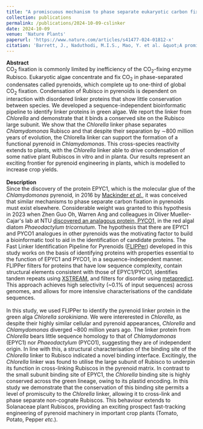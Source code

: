 ```yaml
---
title: "A promiscuous mechanism to phase separate eukaryotic carbon fixation in the green lineage"
collection: publications
permalink: /publications/2024-10-09-cslinker
date: 2024-10-09
venue: 'Nature Plants'
paperurl: 'https://www.nature.com/articles/s41477-024-01812-x'
citation: 'Barrett, J., Naduthodi, M.I.S., Mao, Y. et al. &quot;A promiscuous mechanism to phase separate eukaryotic carbon fixation in the green lineage.&quot; <i>Nat. Plants.</i> (2024).'
---
```



**Abstract**<br>
CO<sub>2</sub> fixation is commonly limited by inefficiency of the CO<sub>2</sub>-fixing enzyme Rubisco. Eukaryotic algae concentrate and fix CO<sub>2</sub> in phase-separated condensates called pyrenoids, which complete up to one-third of global CO<sub>2</sub> fixation. Condensation of Rubisco in pyrenoids is dependent on interaction with disordered linker proteins that show little conservation between species. We developed a sequence-independent bioinformatic pipeline to identify linker proteins in green algae. We report the linker from <i>Chlorella</i> and demonstrate that it binds a conserved site on the Rubisco large subunit. We show that the <i>Chlorella</i> linker phase separates <i>Chlamydomonas</i> Rubisco and that despite their separation by ∼800 million years of evolution, the Chlorella linker can support the formation of a functional pyrenoid in <i>Chlamydomonas</i>. This cross-species reactivity extends to plants, with the <i>Chlorella</i> linker able to drive condensation of some native plant Rubiscos in vitro and in planta. Our results represent an exciting frontier for pyrenoid engineering in plants, which is modelled to increase crop yields.<br><br>
**Description**<br>
Since the discovery of the protein EPYC1, which is the molecular glue of the <i>Chlamydomonas</i> pyrenoid, in 2016 by <a href="https://www.pnas.org/doi/full/10.1073/pnas.1522866113">Mackinder *et al.*</a>, it was conceived that similar mechanisms to phase separate carbon fixation in pyrenoids must exist elsewhere. Considerable weight was granted to this hypothesis in 2023 when Zhen Guo Oh, Warren Ang and colleagues in Oliver Mueller-Cajar's lab at NTU <a href="https://www.pnas.org/doi/full/10.1073/pnas.2304833120">discovered an analagous protein, PYCO1,</a>  in the red algal diatom <i>Phaeodactylum tricornutum</i>. The hypothesis that there are EPYC1 and PYCO1 analogues in other pyrenoids was the motivating factor to build a bioinformatic tool to aid in the identification of candidate proteins. The Fast Linker Identification Pipeline for Pyrenoids (<a href="https://github.com/james-r-barrett/FLIPPer">FLIPPer</a>) developed in this study works on the basis of identifying proteins with properties essential to the function of EPYC1 and PYCO1, in a sequence-independent manner. FLIPPer filters for proteins that have low sequence complexity, contain structural elements consistent with those of EPYC1/PYCO1, identifies tandem repeats using  <a href="https://amnewmanlab.stanford.edu/xstream/">XSTREAM</a>, and filters for disorder using <a href="https://metapredict.net/">metapredict</a>. This approach achieves high selectivity (~0.1% of input sequences) across genomes, and allows for more intensive characterisations of the candidate sequences.<br><br>
In this study, we used FLIPPer to identify the pyrenoid linker protein in the green alga <i>Chlorella sorokiniana</i>. We were intererested in *Chlorella*, as despite their highly similar cellular and pyrenoid appearances, <i>Chlorella</i> and <i>Chlamydomonas</i> diverged ~800 million years ago. The linker protein from *Chlorella* bears little sequence homology to that of *Chlamydomonas* (EPYC1) nor _Phaeodactylum_ (PYCO1), suggesting they are of independent origin. In line with this, a structural characterisation of the binding site of the _Chlorella_ linker to Rubisco indicated a novel binding interface. Excitingly, the _Chlorella_ linker was found to utilise the large subunit of Rubisco to underpin its function in cross-linking Rubiscos in the pyrenoid matrix. In contrast to the small subunit binding site of EPYC1, the _Chlorella_ binding site is highly conserved across the green lineage, owing to its plastid encoding. In this study we demonstrate that the conservation of this binding site permits a level of promiscuity to the *Chlorella* linker, allowing it to cross-link and phase separate non-cognate Rubiscos. This behaviour extends to Solanaceae plant Rubiscos, providing an exciting prospect fast-tracking engineering of pyrenoid machinery in important crop plants (Tomato, Potato, Pepper *etc.*).